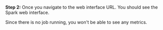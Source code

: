 **Step 2:** Once you navigate to the web interface URL. You should see the Spark web interface.

Since there is no job running, you won't be able to see any metrics.